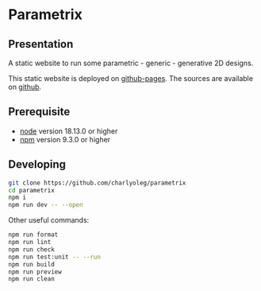 Parametrix
==========


Presentation
------------

A static website to run some parametric - generic - generative 2D designs.

This static website is deployed on [github-pages](https://charlyoleg.github.io/parametrix).
The sources are available on [github](https://github.com/charlyoleg/parametrix).


Prerequisite
------------

- [node](https://nodejs.org) version 18.13.0 or higher
- [npm](https://docs.npmjs.com/cli/v7/commands/npm) version 9.3.0 or higher


Developing
----------

```bash
git clone https://github.com/charlyoleg/parametrix
cd parametrix
npm i
npm run dev -- --open
```

Other useful commands:
```bash
npm run format
npm run lint
npm run check
npm run test:unit -- --run
npm run build
npm run preview
npm run clean
```



